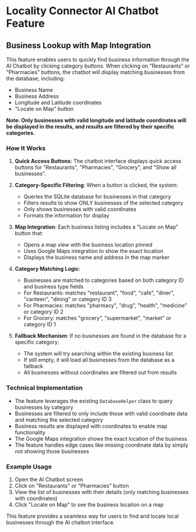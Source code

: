 # Locality Connector AI Chatbot Feature

## Business Lookup with Map Integration

This feature enables users to quickly find business information through the AI Chatbot by clicking category buttons. When clicking on "Restaurants" or "Pharmacies" buttons, the chatbot will display matching businesses from the database, including:

- Business Name
- Business Address
- Longitude and Latitude coordinates
- "Locate on Map" button

**Note: Only businesses with valid longitude and latitude coordinates will be displayed in the results, and results are filtered by their specific categories.**

### How It Works

1. **Quick Access Buttons**: The chatbot interface displays quick access buttons for "Restaurants", "Pharmacies", "Grocery", and "Show all businesses".

2. **Category-Specific Filtering**: When a button is clicked, the system:
   - Queries the SQLite database for businesses in that category
   - Filters results to show ONLY businesses of the selected category
   - Only shows businesses with valid coordinates
   - Formats the information for display

3. **Map Integration**: Each business listing includes a "Locate on Map" button that:
   - Opens a map view with the business location pinned
   - Uses Google Maps integration to show the exact location
   - Displays the business name and address in the map marker

4. **Category Matching Logic**:
   - Businesses are matched to categories based on both category ID and business type fields
   - For Restaurants: matches "restaurant", "food", "cafe", "diner", "canteen", "dining" or category ID 3
   - For Pharmacies: matches "pharmacy", "drug", "health", "medicine" or category ID 2 
   - For Grocery: matches "grocery", "supermarket", "market" or category ID 1

5. **Fallback Mechanism**: If no businesses are found in the database for a specific category:
   - The system will try searching within the existing business list
   - If still empty, it will load all businesses from the database as a fallback
   - All businesses without coordinates are filtered out from results

### Technical Implementation

- The feature leverages the existing `DatabaseHelper` class to query businesses by category
- Businesses are filtered to only include those with valid coordinate data and matching the selected category
- Business results are displayed with coordinates to enable map functionality 
- The Google Maps integration shows the exact location of the business
- The feature handles edge cases like missing coordinate data by simply not showing those businesses

### Example Usage

1. Open the AI Chatbot screen
2. Click on "Restaurants" or "Pharmacies" button
3. View the list of businesses with their details (only matching businesses with coordinates)
4. Click "Locate on Map" to see the business location on a map

This feature provides a seamless way for users to find and locate local businesses through the AI chatbot interface. 
